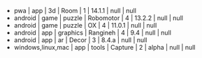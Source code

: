 - pwa               | app  | 3d       | Room      | 1    | 14.1.1  | null | null
- android           | game | puzzle   | Robomotor | 4    | 13.2.2  | null | null
- android           | game | puzzle   | OX        | 4    | 11.0.1  | null | null
- android           | app  | graphics | Rangineh  | 4    | 9.4     | null | null
- android           | app  | ar       | Decor     | 3    | 8.4.a   | null | null
- windows,linux,mac | app  | tools    | Capture   | 2    | alpha   | null | null
